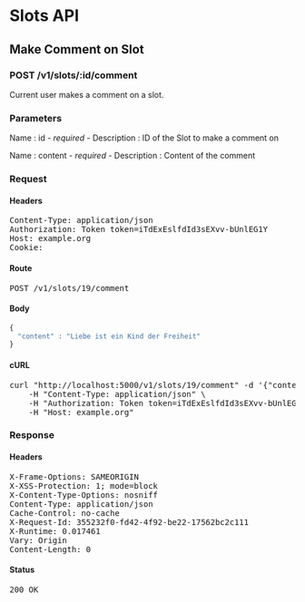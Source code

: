 # Slots API

## Make Comment on Slot

### POST /v1/slots/:id/comment

Current user makes a comment on a slot.

### Parameters

Name : id *- required -*
Description : ID of the Slot to make a comment on

Name : content *- required -*
Description : Content of the comment

### Request

#### Headers

<pre>Content-Type: application/json
Authorization: Token token=iTdExEslfdId3sEXvv-bUnlEG1Y
Host: example.org
Cookie: </pre>

#### Route

<pre>POST /v1/slots/19/comment</pre>

#### Body
```javascript
{
  "content" : "Liebe ist ein Kind der Freiheit"
}
```


#### cURL

<pre class="request">curl &quot;http://localhost:5000/v1/slots/19/comment&quot; -d &#39;{&quot;content&quot;:&quot;Liebe ist ein Kind der Freiheit&quot;}&#39; -X POST \
	-H &quot;Content-Type: application/json&quot; \
	-H &quot;Authorization: Token token=iTdExEslfdId3sEXvv-bUnlEG1Y&quot; \
	-H &quot;Host: example.org&quot;</pre>

### Response

#### Headers

<pre>X-Frame-Options: SAMEORIGIN
X-XSS-Protection: 1; mode=block
X-Content-Type-Options: nosniff
Content-Type: application/json
Cache-Control: no-cache
X-Request-Id: 355232f0-fd42-4f92-be22-17562bc2c111
X-Runtime: 0.017461
Vary: Origin
Content-Length: 0</pre>

#### Status

<pre>200 OK</pre>

